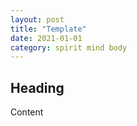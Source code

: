 ```yaml
---
layout: post
title: "Template"
date: 2021-01-01
category: spirit mind body
---
```


## Heading
Content
